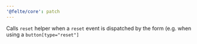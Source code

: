 ```yaml
---
'@felte/core': patch
---
```


Calls `reset` helper when a `reset` event is dispatched by the form (e.g. when using a `button[type="reset"]`
